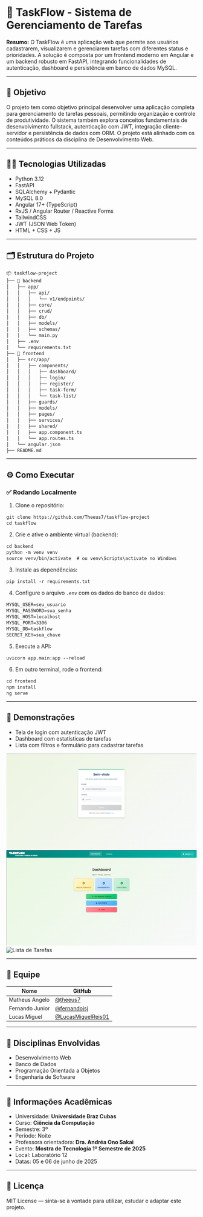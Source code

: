 # 🚀 TaskFlow - Sistema de Gerenciamento de Tarefas

**Resumo:** O TaskFlow é uma aplicação web que permite aos usuários cadastrarem, visualizarem e gerenciarem tarefas com diferentes status e prioridades. A solução é composta por um frontend moderno em Angular e um backend robusto em FastAPI, integrando funcionalidades de autenticação, dashboard e persistência em banco de dados MySQL.

---

## 🎯 Objetivo

O projeto tem como objetivo principal desenvolver uma aplicação completa para gerenciamento de tarefas pessoais, permitindo organização e controle de produtividade. O sistema também explora conceitos fundamentais de desenvolvimento fullstack, autenticação com JWT, integração cliente-servidor e persistência de dados com ORM. O projeto está alinhado com os conteúdos práticos da disciplina de Desenvolvimento Web.

---

## 👨‍💻 Tecnologias Utilizadas

- Python 3.12
- FastAPI
- SQLAlchemy + Pydantic
- MySQL 8.0
- Angular 17+ (TypeScript)
- RxJS / Angular Router / Reactive Forms
- TailwindCSS
- JWT (JSON Web Token)
- HTML + CSS + JS

---

## 🗂️ Estrutura do Projeto

```
📦 taskflow-project
├── 📁 backend
│   ├── app/
│   │   ├── api/
│   │   │   └── v1/endpoints/
│   │   ├── core/
│   │   ├── crud/
│   │   ├── db/
│   │   ├── models/
│   │   ├── schemas/
│   │   └── main.py
│   ├── .env
│   └── requirements.txt
├── 📁 frontend
│   ├── src/app/
│   │   ├── components/
│   │   │   ├── dashboard/
│   │   │   ├── login/
│   │   │   ├── register/
│   │   │   ├── task-form/
│   │   │   └── task-list/
│   │   ├── guards/
│   │   ├── models/
│   │   ├── pages/
│   │   ├── services/
│   │   ├── shared/
│   │   ├── app.component.ts
│   │   └── app.routes.ts
│   └── angular.json
├── README.md
```

---

## ⚙️ Como Executar

### ✅ Rodando Localmente

1. Clone o repositório:

```
git clone https://github.com/Theeus7/taskflow-project
cd taskflow
```

2. Crie e ative o ambiente virtual (backend):

```
cd backend
python -m venv venv
source venv/bin/activate  # ou venv\Scripts\activate no Windows
```

3. Instale as dependências:

```
pip install -r requirements.txt
```

4. Configure o arquivo `.env` com os dados do banco de dados:

```
MYSQL_USER=seu_usuario
MYSQL_PASSWORD=sua_senha
MYSQL_HOST=localhost
MYSQL_PORT=3306
MYSQL_DB=taskflow
SECRET_KEY=sua_chave
```

5. Execute a API:

```
uvicorn app.main:app --reload
```

6. Em outro terminal, rode o frontend:

```
cd frontend
npm install
ng serve
```

---

## 📸 Demonstrações

- Tela de login com autenticação JWT
- Dashboard com estatísticas de tarefas
- Lista com filtros e formulário para cadastrar tarefas

![Tela de login](images/login.png)
![Dashboard](images/dashboard.png)
![Lista de Tarefas](images/tarefas.png)

---

## 👥 Equipe

|         Nome          |                   GitHub                                  | 
|-----------------------|-----------------------------------------------------------|
| Matheus Angelo        |[@theeus7](https://github.com/theeus7)                     |
| Fernando Junior       |[@fernandojsj](https://github.com/fernandojsj)             |
| Lucas Miguel          |[@LucasMiguelReis01](https://github.com/LucasMiguelReis01) |

---

## 🧠 Disciplinas Envolvidas

- Desenvolvimento Web
- Banco de Dados
- Programação Orientada a Objetos
- Engenharia de Software

---

## 🏫 Informações Acadêmicas

- Universidade: **Universidade Braz Cubas**
- Curso: **Ciência da Computação**
- Semestre: 3º
- Período: Noite
- Professora orientadora: **Dra. Andréa Ono Sakai**
- Evento: **Mostra de Tecnologia 1º Semestre de 2025**
- Local: Laboratório 12
- Datas: 05 e 06 de junho de 2025

---

## 📄 Licença

MIT License — sinta-se à vontade para utilizar, estudar e adaptar este projeto.